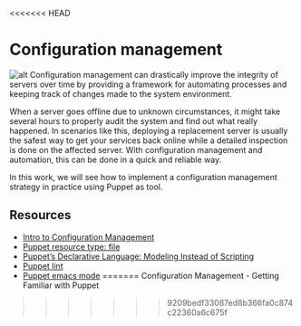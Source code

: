 <<<<<<< HEAD
# Configuration management
![alt](https://community-cdn-digitalocean-com.global.ssl.fastly.net/variants/Kskg37qnPTwy2USC5b8721io/035575f2985fe451d86e717d73691e533a1a00545d7230900ed786341dc3c882)
 Configuration management can drastically improve the integrity of servers over time by providing a framework for automating processes and keeping track of changes made to the system environment.

 When a server goes offline due to unknown circumstances, it might take several hours to properly audit the system and find out what really happened. In scenarios like this, deploying a replacement server is usually the safest way to get your services back online while a detailed inspection is done on the affected server. With configuration management and automation, this can be done in a quick and reliable way.

 In this work, we will see how to implement a configuration management strategy in practice using Puppet as tool.
## Resources
- [Intro to Configuration Management](https://www.digitalocean.com/community/tutorials/an-introduction-to-configuration-management)
- [Puppet resource type: file](https://puppet.com/docs/puppet/3.8/types/file.html)
- [Puppet’s Declarative Language: Modeling Instead of Scripting](https://puppet.com/blog/puppets-declarative-language-modeling-instead-of-scripting/)
- [Puppet lint](http://puppet-lint.com/)
- [Puppet emacs mode](https://github.com/voxpupuli/puppet-mode)
=======
Configuration Management - Getting Familiar with Puppet
>>>>>>> 9209bedf33087ed8b366fa0c874c22360a6c675f
